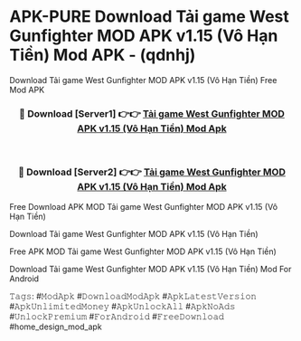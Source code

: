# APK-PURE Download Tải game West Gunfighter MOD APK v1.15 (Vô Hạn Tiền) Mod APK - (qdnhj)
Download Tải game West Gunfighter MOD APK v1.15 (Vô Hạn Tiền) Free Mod APK

<div align="center">
<h3>🔴 Download [Server1] 👉👉 <a href="https://apk-comot.site?title=Tải_game_West_Gunfighter_MOD_APK_v1.15_(Vô_Hạn_Tiền)">Tải game West Gunfighter MOD APK v1.15 (Vô Hạn Tiền) Mod Apk</a></h3><br>

<h3>🔴 Download [Server2] 👉👉 <a href="https://apk-comot.site?title=Tải_game_West_Gunfighter_MOD_APK_v1.15_(Vô_Hạn_Tiền)">Tải game West Gunfighter MOD APK v1.15 (Vô Hạn Tiền) Mod Apk</a></h3>
</div>


Free Download APK MOD Tải game West Gunfighter MOD APK v1.15 (Vô Hạn Tiền)

Download Tải game West Gunfighter MOD APK v1.15 (Vô Hạn Tiền) 

Free APK MOD Tải game West Gunfighter MOD APK v1.15 (Vô Hạn Tiền) 

Download Tải game West Gunfighter MOD APK v1.15 (Vô Hạn Tiền) Mod For Android

𝚃𝚊𝚐𝚜: #𝙼𝚘𝚍𝙰𝚙𝚔 #𝙳𝚘𝚠𝚗𝚕𝚘𝚊𝚍𝙼𝚘𝚍𝙰𝚙𝚔 #𝙰𝚙𝚔𝙻𝚊𝚝𝚎𝚜𝚝𝚅𝚎𝚛𝚜𝚒𝚘𝚗 #𝙰𝚙𝚔𝚄𝚗𝚕𝚒𝚖𝚒𝚝𝚎𝚍𝙼𝚘𝚗𝚎𝚢 #𝙰𝚙𝚔𝚄𝚗𝚕𝚘𝚌𝚔𝙰𝚕𝚕 #𝙰𝚙𝚔𝙽𝚘𝙰𝚍𝚜 #𝚄𝚗𝚕𝚘𝚌𝚔𝙿𝚛𝚎𝚖𝚒𝚞𝚖 #𝙵𝚘𝚛𝙰𝚗𝚍𝚛𝚘𝚒𝚍 #𝙵𝚛𝚎𝚎𝙳𝚘𝚠𝚗𝚕𝚘𝚊𝚍 #home_design_mod_apk